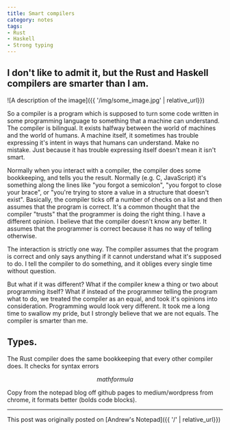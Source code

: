 ```yaml
---
title: Smart compilers
category: notes
tags:
- Rust
- Haskell
- Strong typing
---
```


## I don't like to admit it, but the Rust and Haskell compilers are smarter than I am.

![A description of the image]({{ '/img/some_image.jpg' | relative_url}})

 So a compiler is a program which is supposed to turn some code written in some programming language to something that a machine can understand. The compiler is bilingual. It exists halfway between the world of machines and the world of humans. A machine itself, it sometimes has trouble expressing it's intent in ways that humans can understand. Make no mistake. Just because it has trouble expressing itself doesn't mean it isn't smart.

 Normally when you interact with a compiler, the compiler does some bookkeeping, and tells you the result. Normally (e.g. C, JavaScript) it's something along the lines like "you forgot a semicolon", "you forgot to close your brace", or "you're trying to store a value in a structure that doesn't exist". Basically, the compiler ticks off a number of checks on a list and then assumes that the program is correct. It's a common thought that the compiler "trusts" that the programmer is doing the right thing. I have a different opinion. I believe that the compiler doesn't know any better. It assumes that the programmer is correct because it has no way of telling otherwise.

 The interaction is strictly one way. The compiler assumes that the program is correct and only says anything if it cannot understand what it's supposed to do. I tell the compiler to do something, and it obliges every single time without question.

 But what if it was different? What if the compiler knew a thing or two about programming itself? What if instead of the programmer telling the program what to do, we treated the compiler as an equal, and took it's opinions into consideration. Programming would look very different. It took me a long time to swallow my pride, but I strongly believe that we are not equals. The compiler is smarter than me.

## Types.

The Rust compiler does the same bookkeeping that every other compiler does. It checks for syntax errors

$$ math formula $$

Copy from the notepad blog off github pages to medium/wordpress from chrome, it formats better (bolds code blocks).

---

This post was originally posted on [Andrew's Notepad]({{ '/' | relative_url}})
